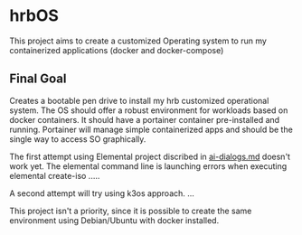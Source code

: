 # hrbOS
This project aims to create a customized Operating system to run my containerized applications (docker and docker-compose)

## Final Goal
Creates a bootable pen drive to install my hrb customized operational system.
The OS should offer a robust environment for workloads based on docker containers.
It should have a portainer container pre-installed and running. Portainer will manage simple containerized apps 
and should be the single way to access SO graphically.

 
The first attempt using Elemental project discribed in [ai-dialogs.md](./docs/ai-dialogs.md) doesn't work yet.
The elemental command line is launching errors when executing elemental create-iso .....

A second attempt will try using k3os approach. ...

This project isn't a priority, since it is possible to create the same environment using Debian/Ubuntu with docker installed.
